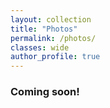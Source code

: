 ```yaml
---
layout: collection
title: "Photos"
permalink: /photos/
classes: wide
author_profile: true
---
```



### Coming soon!
